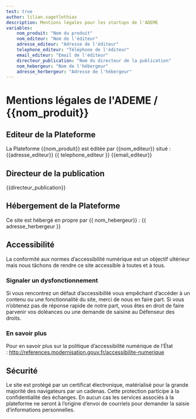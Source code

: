 ```yaml
---
test: true
author: lilian.sagetlethias
description: Mentions légales pour les startups de l'ADEME
variables:
    nom_produit: "Nom du produit"
    nom_editeur: "Nom de l'éditeur"
    adresse_editeur: "Adresse de l'éditeur"
    telephone_editeur: "Téléphone de l'éditeur"
    email_editeur: "Email de l'éditeur"
    directeur_publication: "Nom du directeur de la publication"
    nom_hebergeur: "Nom de l'hébergeur"
    adresse_herbergeur: "Adresse de l'hébergeur"
---
```

# Mentions légales de l'ADEME / {{nom_produit}}

## Editeur de la Plateforme
La Plateforme {{nom_produit}} est éditée par {{nom_editeur}} situé :
{{adresse_editeur}}
{{ telephone_editeur }}
{{email_editeur}}

## Directeur de la publication
{{directeur_publication}}

## Hébergement de la Plateforme
Ce site est hébergé en propre par {{ nom_hebergeur}} :
{{ adresse_herbergeur }}

## Accessibilité
La conformité aux normes d’accessibilité numérique est un objectif ultérieur mais nous tâchons de rendre ce site accessible à toutes et à tous.

### Signaler un dysfonctionnement
Si vous rencontrez un défaut d’accessibilité vous empêchant d’accéder à un contenu ou une fonctionnalité du site, merci de nous en faire part.
Si vous n’obtenez pas de réponse rapide de notre part, vous êtes en droit de faire parvenir vos doléances ou une demande de saisine au Défenseur des droits.

### En savoir plus
Pour en savoir plus sur la politique d’accessibilité numérique de l’État : http://references.modernisation.gouv.fr/accessibilite-numerique

## Sécurité
Le site est protégé par un certificat électronique, matérialisé pour la grande majorité des navigateurs par un cadenas. Cette protection participe à la confidentialité des échanges.
En aucun cas les services associés à la plateforme ne seront à l’origine d’envoi de courriels pour demander la saisie d’informations personnelles.

